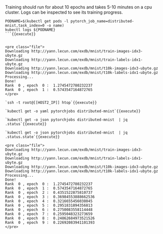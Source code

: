 Training should run for about 10 epochs and takes 5-10 minutes on a cpu cluster. Logs can be inspected to see its training progress.

```
PODNAME=$(kubectl get pods -l pytorch_job_name=distributed-mnist,task_index=0 -o name)
kubectl logs ${PODNAME}
```{{execute}}


<pre class="file">
Downloading http://yann.lecun.com/exdb/mnist/train-images-idx3-ubyte.gz
Downloading http://yann.lecun.com/exdb/mnist/train-labels-idx1-ubyte.gz
Downloading http://yann.lecun.com/exdb/mnist/t10k-images-idx3-ubyte.gz
Downloading http://yann.lecun.com/exdb/mnist/t10k-labels-idx1-ubyte.gz
Processing...
Done!
Rank  0 , epoch  0 :  1.2745472780232237
Rank  0 , epoch  1 :  0.5743547164872765
</pre>

`ssh -t root@[[HOST2_IP]] htop`{{execute}}

`kubectl get -o yaml pytorchjobs distributed-mnist`{{execute}}

`kubectl get -o json pytorchjobs distributed-mnist  | jq .status`{{execute}}

`kubectl get -o json pytorchjobs distributed-mnist  | jq .status.state`{{execute}}

<pre class="file">
Downloading http://yann.lecun.com/exdb/mnist/train-images-idx3-ubyte.gz
Downloading http://yann.lecun.com/exdb/mnist/train-labels-idx1-ubyte.gz
Downloading http://yann.lecun.com/exdb/mnist/t10k-images-idx3-ubyte.gz
Downloading http://yann.lecun.com/exdb/mnist/t10k-labels-idx1-ubyte.gz
Processing...
Done!
Rank  0 , epoch  0 :  1.2745472780232237
Rank  0 , epoch  1 :  0.5743547164872765
Rank  0 , epoch  2 :  0.4351522875810737
Rank  0 , epoch  3 :  0.36984553888662536
Rank  0 , epoch  4 :  0.3216655456038045
Rank  0 , epoch  5 :  0.2951831894356813
Rank  0 , epoch  6 :  0.2750083558114448
Rank  0 , epoch  7 :  0.2595048323273659
Rank  0 , epoch  8 :  0.24862684973521526
Rank  0 , epoch  9 :  0.22692083941101393
</pre>